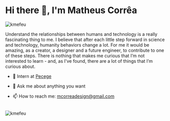 <h1 align="left">Hi there 👋, I'm Matheus Corrêa</h1><p align="left"> <img src="https://komarev.com/ghpvc/?username=kmefeu" alt="kmefeu" /> </p>

Understand the relationships between humans and technology is a really fascinating thing to me. I believe that after each little step forward in science and technology, humanity behaviors change a lot. For me it would be amazing, as a creator, a designer and a future engineer, to contribute to one of these steps. There is nothing that makes me curious that I’m not interested to learn - and, as I've found, there are a lot of things that I’m curious about.

- 🔭 Intern at [Pecege](https://pecege.com/)

- 💬 Ask me about anything you want

- 📫 How to reach me: [mcorreadesign@gmail.com](mcorreadesign@gmail.com)

<br/>
<img src="https://github-readme-stats.vercel.app/api?username=kmefeu&show_icons=true" alt="kmefeu"/>
<br/>

<!--
**kmefeu/kmefeu** is a ✨ _special_ ✨ repository because its `README.md` (this file) appears on your GitHub profile.

Here are some ideas to get you started:

- 🔭 I’m currently working on ...
- 🌱 I’m currently learning ...
- 👯 I’m looking to collaborate on ...
- 🤔 I’m looking for help with ...
- 💬 Ask me about ...
- 📫 How to reach me: ...
- 😄 Pronouns: ...
- ⚡ Fun fact: ...
-->
